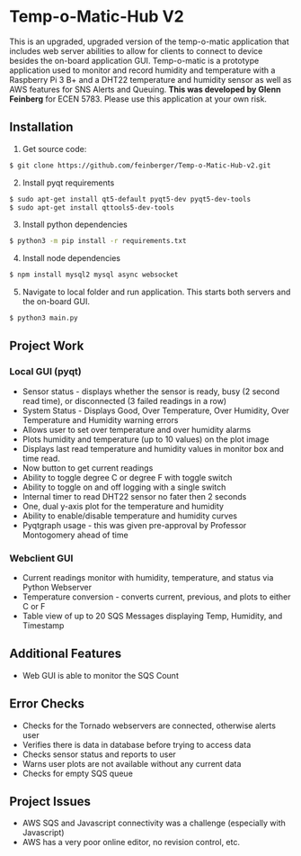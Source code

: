 # Temp-o-Matic-Hub V2
This is an upgraded, upgraded version of the temp-o-matic application that includes web server abilities to allow for clients to connect to device besides the on-board application GUI. Temp-o-matic is a prototype application used to monitor and record humidity and temperature with a Raspberry Pi 3 B+ and a DHT22 temperature and humidity sensor as well as AWS features for SNS Alerts and Queuing. **This was developed by Glenn Feinberg** for ECEN 5783. Please use this application at your own risk.

## Installation
1. Get source code:
```sh
$ git clone https://github.com/feinberger/Temp-o-Matic-Hub-v2.git
```
2. Install pyqt requirements
```sh
$ sudo apt-get install qt5-default pyqt5-dev pyqt5-dev-tools
$ sudo apt-get install qttools5-dev-tools
```
3. Install python dependencies
```sh
$ python3 -m pip install -r requirements.txt
```
4. Install node dependencies
```sh
$ npm install mysql2 mysql async websocket
```
5. Navigate to local folder and run application. This starts both servers and the on-board GUI.
```sh
$ python3 main.py
```

## Project Work

### Local GUI (pyqt)
 - Sensor status - displays whether the sensor is ready, busy (2 second read time), or disconnected (3 failed readings in a row)
 - System Status - Displays Good, Over Temperature, Over Humidity, Over Temperature and Humidity warning errors
 - Allows user to set over temperature and over humidity alarms
 - Plots humidity and temperature (up to 10 values) on the plot image
 - Displays last read temperature and humidity values in monitor box and time read. 
 - Now button to get current readings
 - Ability to toggle degree C or degree F with toggle switch
 - Ability to toggle on and off logging with a single switch
 - Internal timer to read DHT22 sensor no fater then 2 seconds
 - One, dual y-axis plot for the temperature and humidity
 - Ability to enable/disable temperature and humidity curves
 - Pyqtgraph usage - this was given pre-approval by Professor Montogomery ahead of time

 ### Webclient GUI
 - Current readings monitor with humidity, temperature, and status via Python Webserver
 - Temperature conversion - converts current, previous, and plots to either C or F
 - Table view of up to 20 SQS Messages displaying Temp, Humidity, and Timestamp

 ## Additional Features
 - Web GUI is able to monitor the SQS Count

 ## Error Checks
 - Checks for the Tornado webservers are connected, otherwise alerts user
 - Verifies there is data in database before trying to access data
 - Checks sensor status and reports to user
 - Warns user plots are not available without any current data
 - Checks for empty SQS queue

## Project Issues
- AWS SQS and Javascript connectivity was a challenge (especially with Javascript)
- AWS has a very poor online editor, no revision control, etc. 
